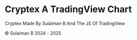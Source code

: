 <h1>Cryptex A TradingView Chart</h1>
<p>Cryptex Made By Sulaiman B And The JS Of TradingView </p>
<footer>© Sulaiman B 2024 - 2025</footer>
